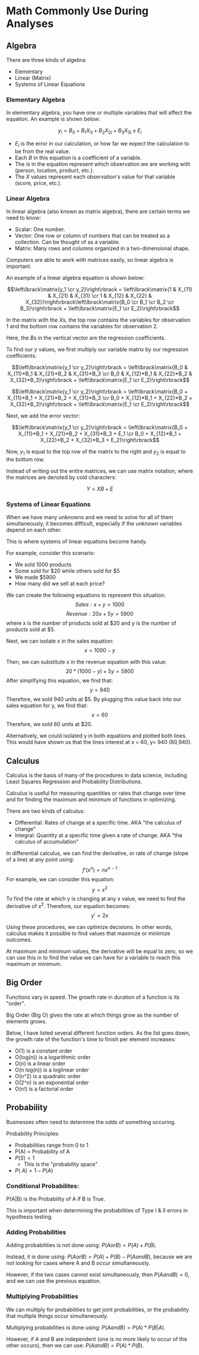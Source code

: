# Math Commonly Use During Analyses
## Algebra
There are three kinds of algebra:
- Elementary
- Linear (Matrix) 
- Systems of Linear Equations
### Elementary Algebra
In elementary algebra, you have one or multiple variables that will affect the equation. An example is shown below:

$$y_i = {B_0+B_1X_{1i}+B_2X_{2i}+B_3X_{3i} \pm E_i}$$

- *E<sub>i</sub>* is the error in our calculation, or how far we expect the calculation to be from the real value.
- Each *B* in this equation is a coefficient of a variable.
- The *i*s in the equation represent which observation we are working with (person, location, product, etc.).
- The *X* values represent each observation's value for that variable (score, price, etc.).

### Linear Algebra
In linear algebra (also known as matrix algebra), there are certain terms we need to know:
- Scalar: One number.
- Vector: One row or column of numbers that can be treated as a collection. Can be thought of as a variable.
- Matrix: Many rows and columns organized in a two-dimensional shape.

Computers are able to work with matrices easily, so linear algebra is important.

An example of a linear algebra equation is shown below:

$$\left\lbrack\matrix{y_1 \cr y_2}\right\rbrack = \left\lbrack\matrix{1 & X_{11} & X_{21} & X_{31} \cr 1 & X_{12} & X_{22} & X_{32}}\right\rbrack\left\lbrack\matrix{B_0 \cr B_1 \cr B_2 \cr B_3}\right\rbrack + \left\lbrack\matrix{E_1 \cr E_2}\right\rbrack$$

In the matrix with the *X*s, the top row contains the variables for observation 1 and the bottom row contains the variables for observation 2.

Here, the *B*s in the vertical vector are the regression coefficients.

To find our *y* values, we first multiply our variable matrix by our regression coefficients:

$$\left\lbrack\matrix{y_1 \cr y_2}\right\rbrack = \left\lbrack\matrix{B_0 & X_{11}*B_1 & X_{21}*B_2 & X_{31}*B_3 \cr B_0 & X_{12}*B_1 & X_{22}*B_2 & X_{32}*B_3}\right\rbrack + \left\lbrack\matrix{E_1 \cr E_2}\right\rbrack$$

$$\left\lbrack\matrix{y_1 \cr y_2}\right\rbrack = \left\lbrack\matrix{B_0 + X_{11}*B_1 + X_{21}*B_2 + X_{31}*B_3 \cr B_0 + X_{12}*B_1 + X_{22}*B_2 + X_{32}*B_3}\right\rbrack + \left\lbrack\matrix{E_1 \cr E_2}\right\rbrack$$

Next, we add the error vector:

$$\left\lbrack\matrix{y_1 \cr y_2}\right\rbrack = \left\lbrack\matrix{B_0 + X_{11}*B_1 + X_{21}*B_2 + X_{31}*B_3 + E_1 \cr B_0 + X_{12}*B_1 + X_{22}*B_2 + X_{32}*B_3 + E_2}\right\rbrack$$

Now, *y*<sub>1</sub> is equal to the top row of the matrix to the right and *y*<sub>2</sub> is equal to the bottom row.

Instead of writing out the entire matrices, we can use matrix notation, where the matrices are denoted by cold characters:

$$Y = XB + E$$

### Systems of Linear Equations
When we have many unknowns and we need to solve for all of them simultaneously, it becomes difficult, especially if the unknown variables depend on each other.

This is where systems of linear equations become handy.

For example, consider this scenario:
- We sold 1000 products
- Some sold for $20 while others sold for $5
- We made $5900
- How many did we sell at each price?

We can create the following equations to represent this situation:
$$Sales: x+y=1000$$
$$Revenue: 20x+5y=5900$$
where x is the number of products sold at $20 and y is the number of products sold at $5.

Next, we can isolate x in the sales equation:
$$x = 1000-y$$

Then, we can substitute x in the revenue equation with this value:
$$20*(1000-y)+5y=5900$$
After simplifying this equation, we find that:
$$y = 940$$
Therefore, we sold 940 units at $5. By plugging this value back into our sales equation for y, we find that:
$$x = 60$$
Therefore, we sold 60 units at $20.

Alternatively, we could isolated y in both equations and plotted both lines. This would have shown us that the lines interest at x = 60, y= 940 (60,940).
## Calculus
Calculus is the basis of many of the procedures in data science, including Least Squares Regression and Probability Distributions.

Calculus is useful for measuring quantities or rates that change over time and for finding the maximum and minimum of functions in optimizing.

There are two kinds of calculus:
- Differential: Rates of change at a specific time. AKA "the calculus of change"
- Integral: Quantity at a specific time given a rate of change. AKA "the calculus of accumulation"

In differential calculus, we can find the derivative, or rate of change (slope of a line) at any point using:
$$f'(x^n) = n{x^{n-1}}$$
For example, we can consider this equation:
$$y = x^2$$
To find the rate at which y is changing at any x value, we need to find the derivative of $x^2$. Therefore, our equation becomes:
$$y' = 2x$$

Using these procedures, we can optimize decisions. In other words, calculus makes it possible to find values that maximize or minimize outcomes.

At maximum and minimum values, the derivative will be equal to zero, so we can use this in to find the value we can have for a variable to reach this maximum or minimum.
## Big Order
Functions vary in speed. The growth rate in duration of a function is its "order".

Big Order (Big O) gives the rate at which things grow as the number of elements grows.

Below, I have listed several different function orders. As the list goes down, the growth rate of the function's time to finish per element increases:
- O(1) is a constant order
- O(log(n)) is a logarithmic order
- O(n) is a linear order
- O(n log(n)) is a loglinear order
- O(n^2) is a quadratic order
- O(2^n) is an exponential order
- O(n!) is a factorial order

## Probability
Businesses often need to determine the odds of something occuring.

Probability Principles:
- Probabilities range from 0 to 1
- P(A) = Probability of A
- $P(S) = 1$
  - This is the "probability space"
- $P(~A) = 1-P(A)$

### Conditional Probabilites:
P(A|B) is the Probability of A if B is True.

This is important when determining the probabilities of Type I & II errors in hypothesis testing.
### Adding Probabilities
Adding probabilities is not done using: $P(A or B) = P(A) + P(B)$.

Instead, it is done using: $P(AorB) = P(A) + P(B) - P(AandB)$, because we are not looking for cases where A and B occur simultaneously. 

However, if the two cases cannot exist simultaneously, then $P(AandB) = 0$, and we can use the previous equation.
### Multiplying Probabilities
We can multiply for probabilities to get joint probabilities, or the probability that multiple things occur simultaneously.

Multiplying probabilities is done using: $P(AandB) = P(A) * P(B|A)$. 

However, if A and B are independent (one is no more likely to occur of the other occurs), then we can use: $P(AandB) = P(A) * P(B)$.
